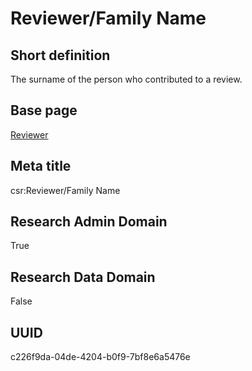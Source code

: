 # Reviewer/Family Name
## Short definition
The surname of the person who contributed to a review.
## Base page
[Reviewer](../../Objects/Reviewer.md)
## Meta title
csr:Reviewer/Family Name
## Research Admin Domain
True
## Research Data Domain
False
## UUID
c226f9da-04de-4204-b0f9-7bf8e6a5476e
